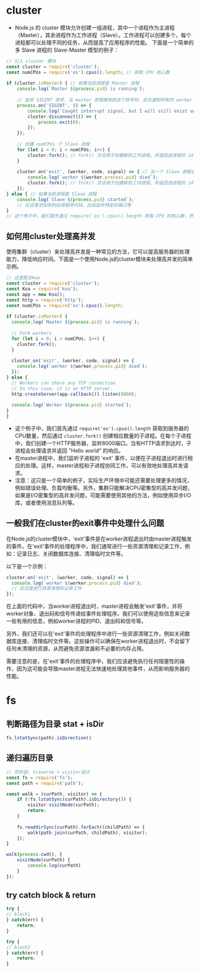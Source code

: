 # cluster
- Node.js 的 cluster 模块允许创建一组进程，其中一个进程作为主进程（Master），其余进程作为工作进程（Slave）。工作进程可以创建多个，每个进程都可以处理不同的任务，从而提高了应用程序的性能。
下面是一个简单的多 Slave 进程的 Slave-Master 模型的例子：
```js
// 引入 cluster 模块  
const cluster = require('cluster');  
const numCPUs = require('os').cpus().length; // 获取 CPU 核心数  
  
if (cluster.isMaster) { // 如果当前进程是 Master 进程  
    console.log(`Master ${process.pid} is running`);  
  
    // 监听 SIGINT 信号，当 master 进程接收到这个信号时，会先通知所有的 worker 进程关闭，然后再关闭 master 进程自身  
    process.on('SIGINT', () => {  
        console.log(`Caught interrupt signal, but I will still exist until all workers are gone.`);  
        cluster.disconnect(() => { 
            process.exit(0);
        });  
    });  
  
    // 创建 numCPUs 个 Slave 进程  
    for (let i = 0; i < numCPUs; i++) {
        cluster.fork(); // fork() 方法用于创建新的工作进程，并返回该进程的 id
    }
  
    cluster.on('exit', (worker, code, signal) => { // 当一个 Slave 进程退出时，重新创建它
        console.log(`worker ${worker.process.pid} died`);  
        cluster.fork(); // fork() 方法用于创建新的工作进程，并返回该进程的 id  
    });
} else { // 如果当前进程是 Slave 进程  
    console.log(`Slave ${process.pid} started`);  
    // 在这里添加你的应用程序代码，比如监听特定的端口等  
}
// 这个例子中，我们首先通过 require('os').cpus().length 获取 CPU 的核心数，然后创建相应数量的 Slave 进程。Master 进程主要负责创建 Slave 进程和管理它们的状态。当一个 Slave 进程退出时，Master 进程会重新创建一个新的 Slave 进程。这样可以保证始终有相应数量的 Slave 进程在工作。当 Master 进程接收到 SIGINT 信号时，它会先通知所有的 Slave 进程关闭，然后再关闭自身。在Slave 进程中，你可以添加你的应用程序代码，比如监听特定的端口等
```

## 如何用cluster处理高并发
使用集群（cluster）来处理高并发是一种常见的方法，它可以提高服务器的处理能力，降低响应时间。下面是一个使用Node.js的cluster模块来处理高并发的简单示例。
```javascript
// 这里配合koa
const cluster = require('cluster');  
const Koa = require('koa');  
const app = new Koa();  
const http = require('http');  
const numCPUs = require('os').cpus().length;  
  
if (cluster.isMaster) {  
  console.log(`Master ${process.pid} is running`);  
  
  // Fork workers.  
  for (let i = 0; i < numCPUs; i++) {  
    cluster.fork();  
  }  
  
  cluster.on('exit', (worker, code, signal) => {  
    console.log(`worker ${worker.process.pid} died`);  
  });  
} else {  
  // Workers can share any TCP connection  
  // In this case, it is an HTTP server.  
  http.createServer(app.callback()).listen(8000);  
  
  console.log(`Worker ${process.pid} started`);  
}
}
```
- 这个例子中，我们首先通过 `require('os').cpus().length` 获取到服务器的CPU数量，然后通过 `cluster.fork()` 创建相应数量的子进程。在每个子进程中，我们创建一个HTTP服务器，监听8000端口。当有HTTP请求到达时，子进程会处理请求并返回 "Hello world" 的响应。
- 在master进程中，我们监听子进程的 'exit' 事件，以便在子进程退出时进行相应的处理。这样，master进程和子进程协同工作，可以有效地处理高并发请求。
- 注意：这只是一个简单的例子，实际生产环境中可能还需要处理更多的情况，例如错误处理、负载均衡等。另外，集群只能解决CPU密集型的高并发问题，如果是I/O密集型的高并发问题，可能需要使用其他的方法，例如使用异步I/O库，或者使用消息队列等。

## 一般我们在cluster的exit事件中处理什么问题
在Node.js的cluster模块中，'exit'事件是在worker进程退出时由master进程触发的事件。在'exit'事件的处理程序中，我们通常进行一些资源清理和记录工作，例如：记录日志、关闭数据库连接、清理临时文件等。

以下是一个示例：


```javascript
cluster.on('exit', (worker, code, signal) => {
  console.log(`worker ${worker.process.pid} died`);
  // 在这里进行资源清理和记录工作
});
```
在上面的代码中，当worker进程退出时，master进程会触发'exit'事件，并将worker对象、退出码和信号传递给事件处理程序。我们可以使用这些信息来记录一些有用的信息，例如worker进程的PID、退出码和信号等。

另外，我们还可以在'exit'事件的处理程序中进行一些资源清理工作，例如关闭数据库连接、清理临时文件等。这些操作可以确保在worker进程退出时，不会留下任何未清理的资源，从而避免资源泄漏和不必要的内存占用。

需要注意的是，在'exit'事件的处理程序中，我们应该避免执行任何阻塞性的操作，因为这可能会导致master进程无法快速地处理其他事件，从而影响服务器的性能。

# fs
## 判断路径为目录 stat + isDir
```js
fs.lstatSync(path).isDirection()
```

## 递归遍历目录
```js
// 同步版: traverse + visitor设计
const fs = require('fs');
const path = require('path');

const walk = (curPath, visitor) => {
    if (!fs.lstatSync(curPath).isDirectory()) {
        visitor.visitNode(curPath);
        return;
    }
    
    fs.readdirSync(curPath).forEach((childPath) => {
        walk(path.join(curPath, childPath), visitor);
    });
}

walk(process.cwd(), {
    visitNode(curPath) {
        console.log(curPath)
    }
});
```

## try catch block & return
```js
try {
// block1
} catch(err) {   
    return;
}

try {
// block2
} catch(err) {   
    return;
}
```